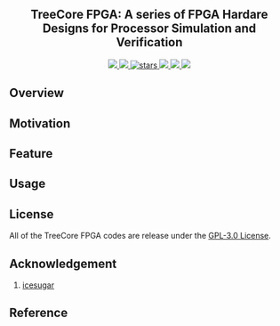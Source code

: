 <p align="center">
    <!-- <img width="200px" src="./.images/tree_core_logo.svg" align="center" alt="Tree Core CPU" /> -->
    <h2 align="center">TreeCore FPGA: A series of FPGA Hardare Designs for Processor Simulation and Verification</h2>
</p>
<p align="center">
    <a href="https://github.com/microdynamics-cpu/tree-core-fpga/actions">
      <img src="https://img.shields.io/github/workflow/status/microdynamics-cpu/tree-core-fpga/unit-test/main?label=unit-test&logo=github&style=flat-square">
    </a>
    <a href="./LICENSE">
      <img src="https://img.shields.io/github/license/microdynamics-cpu/tree-core-fpga?color=brightgreen&logo=github&style=flat-square">
    </a>
    <a href="https://github.com/microdynamics-cpu/tree-core-fpga">
      <img alt="stars" src="https://img.shields.io/github/stars/microdynamics-cpu/tree-core-fpga?color=blue&style=flat-square" />
    </a>
    <a href="https://github.com/microdynamics-cpu/tree-core-fpga">
      <img src="https://img.shields.io/badge/total%20lines-0k-red?style=flat-square">
    </a>
    <a href="https://github.com/YosysHQ">
      <img src="https://img.shields.io/badge/toolchain-yosys%20nextpnr%20iceprog-red?style=flat-square">
  </a>
    <a href="./CONTRIBUTING.md">
      <img src="https://img.shields.io/badge/contribution-welcome-brightgreen?style=flat-square">
    </a>
</p>

## Overview
## Motivation
## Feature
## Usage



## License
All of the TreeCore FPGA codes are release under the [GPL-3.0 License](LICENSE).

## Acknowledgement
1. [icesugar](https://github.com/wuxx/icesugar)

## Reference
